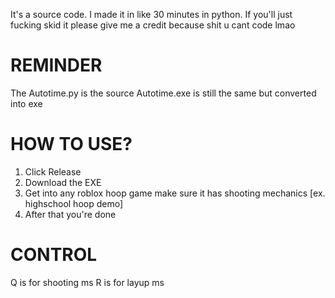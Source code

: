 It's a source code. I made it in like 30 minutes in python. If you'll just fucking skid it please give me a credit
because shit u cant code lmao 

# REMINDER
The Autotime.py is the source
Autotime.exe is still the same but converted into exe

# HOW TO USE?
1. Click Release
2. Download the EXE
3. Get into any roblox hoop game make sure it has shooting mechanics [ex. highschool hoop demo]
4. After that you're done

# CONTROL
Q is for shooting ms
R is for layup ms
